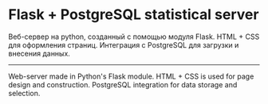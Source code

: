 # Flask + PostgreSQL statistical server

Веб-сервер на python, созданный с помощью модуля Flask. HTML + CSS для оформления страниц. Интеграция с PostgreSQL для загрузки и внесения данных.

---

Web-server made in Python's Flask module. HTML + CSS is used for page design and construction. PostgreSQL integration for data storage and selection.
